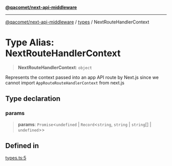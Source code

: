 [**@qacomet/next-api-middleware**](../../README.md)

***

[@qacomet/next-api-middleware](../../modules.md) / [types](../README.md) / NextRouteHandlerContext

# Type Alias: NextRouteHandlerContext

> **NextRouteHandlerContext**: `object`

Represents the context passed into an app API route by Next.js since we
cannot import `AppRouteRouteHandlerContext` from next.js

## Type declaration

### params

> **params**: `Promise`\<`undefined` \| `Record`\<`string`, `string` \| `string`[] \| `undefined`\>\>

## Defined in

[types.ts:5](https://github.com/QAComet/next-api-middleware/blob/0bd481189c878c6c91f5198b87c801bc07163839/src/types.ts#L5)
